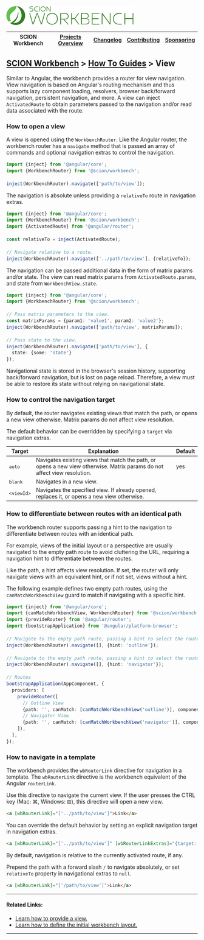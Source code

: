 <a href="/README.md"><img src="/resources/branding/scion-workbench-banner.svg" height="50" alt="SCION Workbench"></a>

| SCION Workbench | [Projects Overview][menu-projects-overview] | [Changelog][menu-changelog] | [Contributing][menu-contributing] | [Sponsoring][menu-sponsoring] |  
| --- | --- | --- | --- | --- |

## [SCION Workbench][menu-home] > [How To Guides][menu-how-to] > View

Similar to Angular, the workbench provides a router for view navigation. View navigation is based on Angular's routing mechanism and thus supports lazy component loading, resolvers, browser back/forward navigation, persistent navigation, and more. A view can inject `ActivatedRoute` to obtain parameters passed to the navigation and/or read data associated with the route.

### How to open a view

A view is opened using the `WorkbenchRouter`. Like the Angular router, the workbench router has a `navigate` method that is passed an array of commands and optional navigation extras to control the navigation.

```ts
import {inject} from '@angular/core';
import {WorkbenchRouter} from '@scion/workbench';

inject(WorkbenchRouter).navigate(['path/to/view']);
```

The navigation is absolute unless providing a `relativeTo` route in navigation extras.
```ts
import {inject} from '@angular/core';
import {WorkbenchRouter} from '@scion/workbench';
import {ActivatedRoute} from '@angular/router';

const relativeTo = inject(ActivatedRoute);

// Navigate relative to a route.
inject(WorkbenchRouter).navigate(['../path/to/view'], {relativeTo});
```

The navigation can be passed additional data in the form of matrix params and/or state. The view can read matrix params from `ActivatedRoute.params`, and state from `WorkbenchView.state`.

```ts
import {inject} from '@angular/core';
import {WorkbenchRouter} from '@scion/workbench';

// Pass matrix parameters to the view.
const matrixParams = {param1: 'value1', param2: 'value2'};
inject(WorkbenchRouter).navigate(['path/to/view', matrixParams]);

// Pass state to the view.
inject(WorkbenchRouter).navigate(['path/to/view'], {
  state: {some: 'state'}
});
```

Navigational state is stored in the browser's session history, supporting back/forward navigation, but is lost on page reload. Therefore, a view must be able to restore its state without relying on navigational state.

### How to control the navigation target
By default, the router navigates existing views that match the path, or opens a new view otherwise. Matrix params do not affect view resolution.

The default behavior can be overridden by specifying a `target` via navigation extras.

| Target     | Explanation                                                                                                               | Default |
|------------|---------------------------------------------------------------------------------------------------------------------------|---------|
| `auto`     | Navigates existing views that match the path, or opens a new view otherwise. Matrix params do not affect view resolution. | yes     |
| `blank`    | Navigates in a new view.                                                                                                  |         |
| `<viewId>` | Navigates the specified view. If already opened, replaces it, or opens a new view otherwise.                              |         |

### How to differentiate between routes with an identical path
The workbench router supports passing a hint to the navigation to differentiate between routes with an identical path.

For example, views of the initial layout or a perspective are usually navigated to the empty path route to avoid cluttering the URL,
requiring a navigation hint to differentiate between the routes.

Like the path, a hint affects view resolution. If set, the router will only navigate views with an equivalent hint, or if not set, views without a hint.

The following example defines two empty path routes, using the `canMatchWorkbenchView` guard to match if navigating with a specific hint. 

```ts
import {inject} from '@angular/core';
import {canMatchWorkbenchView, WorkbenchRouter} from '@scion/workbench';
import {provideRouter} from '@angular/router';
import {bootstrapApplication} from '@angular/platform-browser';

// Navigate to the empty path route, passing a hint to select the route of `OutlineComponent`.
inject(WorkbenchRouter).navigate([], {hint: 'outline'});

// Navigate to the empty path route, passing a hint to select the route of `NavigatorComponent`.
inject(WorkbenchRouter).navigate([], {hint: 'navigator'});

// Routes
bootstrapApplication(AppComponent, {
  providers: [
    provideRouter([
      // Outline View
      {path: '', canMatch: [canMatchWorkbenchView('outline')], component: OutlineComponent},
      // Navigator View
      {path: '', canMatch: [canMatchWorkbenchView('navigator')], component: NavigatorComponent},
    ]),
  ],
});
```

### How to navigate in a template
The workbench provides the `wbRouterLink` directive for navigation in a template. The `wbRouterLink` directive is the workbench equivalent of the Angular `routerLink`.

Use this directive to navigate the current view. If the user presses the CTRL key (Mac: ⌘, Windows: ⊞), this directive will open a new view.

```html
<a [wbRouterLink]="['../path/to/view']">Link</a>
```
You can override the default behavior by setting an explicit navigation target in navigation extras.

```html
<a [wbRouterLink]="['../path/to/view']" [wbRouterLinkExtras]="{target: 'blank'}">Link</a>
```

By default, navigation is relative to the currently activated route, if any.

Prepend the path with a forward slash `/` to navigate absolutely, or set `relativeTo` property in navigational extras to `null`.

```html
<a [wbRouterLink]="['/path/to/view']">Link</a>
```

***
#### Related Links:
- [Learn how to provide a view.][link-how-to-provide-view]
- [Learn how to define the initial workbench layout.][link-how-to-define-initial-workbench-layout]
***

[link-how-to-provide-view]: /docs/site/howto/how-to-provide-view.md
[link-how-to-define-initial-workbench-layout]: /docs/site/howto/how-to-define-initial-layout.md

[menu-how-to]: /docs/site/howto/how-to.md
[menu-home]: /README.md
[menu-projects-overview]: /docs/site/projects-overview.md
[menu-changelog]: /docs/site/changelog.md
[menu-contributing]: /CONTRIBUTING.md
[menu-sponsoring]: /docs/site/sponsoring.md
